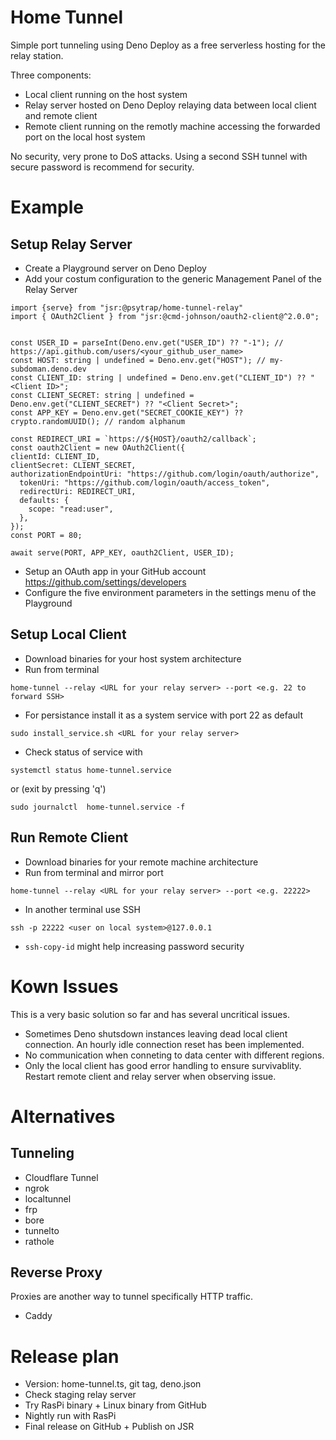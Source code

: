 # Home Tunnel

Simple port tunneling using Deno Deploy as a free serverless hosting for the relay station.

Three components:
* Local client running on the host system
* Relay server hosted on Deno Deploy relaying data between local client and remote client
* Remote client running on the remotly machine accessing the forwarded port on the local host system

No security, very prone to DoS attacks. Using a second SSH tunnel with secure password is recommend for security.

# Example

## Setup Relay Server

* Create a Playground server on Deno Deploy
* Add your costum configuration to the generic Management Panel of the Relay Server
```
import {serve} from "jsr:@psytrap/home-tunnel-relay"
import { OAuth2Client } from "jsr:@cmd-johnson/oauth2-client@^2.0.0";


const USER_ID = parseInt(Deno.env.get("USER_ID") ?? "-1"); // https://api.github.com/users/<your_github_user_name>
const HOST: string | undefined = Deno.env.get("HOST"); // my-subdoman.deno.dev
const CLIENT_ID: string | undefined = Deno.env.get("CLIENT_ID") ?? "<Client ID>";
const CLIENT_SECRET: string | undefined = Deno.env.get("CLIENT_SECRET") ?? "<Client Secret>";
const APP_KEY = Deno.env.get("SECRET_COOKIE_KEY") ?? crypto.randomUUID(); // random alphanum

const REDIRECT_URI = `https://${HOST}/oauth2/callback`;
const oauth2Client = new OAuth2Client({
clientId: CLIENT_ID,
clientSecret: CLIENT_SECRET,
authorizationEndpointUri: "https://github.com/login/oauth/authorize",
  tokenUri: "https://github.com/login/oauth/access_token",
  redirectUri: REDIRECT_URI,
  defaults: {
    scope: "read:user",
  },
});
const PORT = 80;

await serve(PORT, APP_KEY, oauth2Client, USER_ID);
```
* Setup an OAuth app in your GitHub account https://github.com/settings/developers
* Configure the five environment parameters in the settings menu of the Playground


## Setup Local Client

* Download binaries for your host system architecture
* Run from terminal
```
home-tunnel --relay <URL for your relay server> --port <e.g. 22 to forward SSH>
 ```
* For persistance install it as a system service with port 22 as default
```
sudo install_service.sh <URL for your relay server>
```
* Check status of service with
```
systemctl status home-tunnel.service
```
or (exit by pressing 'q')
```
sudo journalctl  home-tunnel.service -f
```

## Run Remote Client

* Download binaries for your remote machine architecture
* Run from terminal and mirror port
```
home-tunnel --relay <URL for your relay server> --port <e.g. 22222>
```
* In another terminal use SSH
```
ssh -p 22222 <user on local system>@127.0.0.1
```
* ```ssh-copy-id``` might help increasing password security

# Kown Issues

This is a very basic solution so far and has several uncritical issues.
* Sometimes Deno shutsdown instances leaving dead local client connection. An hourly idle connection reset has been implemented.
* No communication when conneting to data center with different  regions.
* Only the local client has good error handling to ensure survivablity. Restart remote client and relay server when observing issue.

# Alternatives

## Tunneling

* Cloudflare Tunnel
* ngrok
* localtunnel
* frp
* bore
* tunnelto
* rathole

## Reverse Proxy

Proxies are another way to tunnel specifically HTTP traffic.

* Caddy

# Release plan

* Version: home-tunnel.ts, git tag, deno.json
* Check staging relay server
* Try RasPi binary + Linux binary from GitHub
* Nightly run with RasPi
* Final release on GitHub + Publish on JSR